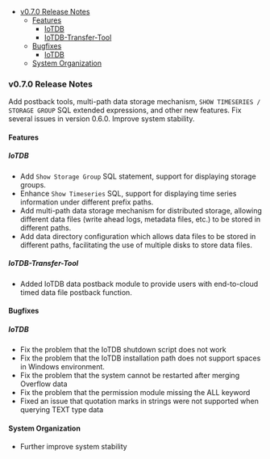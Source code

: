 <!-- TOC -->

- [v0.7.0 Release Notes](#v070-release-notes)
    - [Features](#features)
        - [IoTDB](#iotdb)
        - [IoTDB-Transfer-Tool](#iotdb-transfer-tool)
    - [Bugfixes](#bugfixes)
        - [IoTDB](#iotdb-1)
    - [System Organization](#system-organization)

<!-- /TOC -->
### v0.7.0 Release Notes

Add postback tools, multi-path data storage mechanism, ```SHOW TIMESERIES / STORAGE GROUP``` SQL extended expressions, and other new features. Fix several issues in version 0.6.0. Improve system stability.

#### Features

##### IoTDB

* Add ```Show Storage Group``` SQL statement, support for displaying storage groups.
* Enhance ```Show Timeseries``` SQL, support for displaying time series information under different prefix paths.
* Add multi-path data storage mechanism for distributed storage, allowing different data files (write ahead logs, metadata files, etc.) to be stored in different paths.
* Add data directory configuration which allows data files to be stored in different paths, facilitating the use of multiple disks to store data files.

##### IoTDB-Transfer-Tool

* Added IoTDB data postback module to provide users with end-to-cloud timed data file postback function.

#### Bugfixes
##### IoTDB
* Fix the problem that the IoTDB shutdown script does not work
* Fix the problem that the IoTDB installation path does not support spaces in Windows environment.
* Fix the problem that the system cannot be restarted after merging Overflow data
* Fix the problem that the permission module missing the ALL keyword
* Fixed an issue that quotation marks in strings were not supported when querying TEXT type data

#### System Organization
* Further improve system stability
